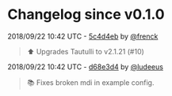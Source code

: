 # Changelog since v0.1.0

2018/09/22 10:42 UTC - [5c4d4eb](https://github.com/hassio-addons/addon-tautulli/commit/5c4d4eb06ea5d9f953f83ce57521e57dc8f15ed8) by [@frenck](https://github.com/frenck)
> :arrow_up: Upgrades Tautulli to v2.1.21 (#10) 

2018/09/22 10:42 UTC - [d68e3d4](https://github.com/hassio-addons/addon-tautulli/commit/d68e3d45baaf2b140c16332c7d3d6bc3fe04f6a8) by [@ludeeus](https://github.com/ludeeus)
> 📚 Fixes broken mdi in example config. 

